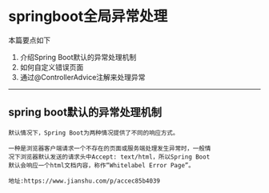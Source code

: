 # springboot全局异常处理

本篇要点如下

1. 介绍Spring Boot默认的异常处理机制
2. 如何自定义错误页面
3. 通过@ControllerAdvice注解来处理异常
---
## spring boot默认的异常处理机制

    默认情况下，Spring Boot为两种情况提供了不同的响应方式。

    一种是浏览器客户端请求一个不存在的页面或服务端处理发生异常时，一般情
    况下浏览器默认发送的请求头中Accept: text/html，所以Spring Boot
    默认会响应一个html文档内容，称作“Whitelabel Error Page”。

    地址:https://www.jianshu.com/p/accec85b4039